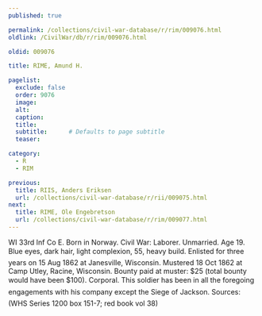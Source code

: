 ```yaml
---
published: true

permalink: /collections/civil-war-database/r/rim/009076.html
oldlink: /CivilWar/db/r/rim/009076.html

oldid: 009076

title: RIME, Amund H.

pagelist:
  exclude: false
  order: 9076
  image: 
  alt:
  caption:
  title:
  subtitle:      # Defaults to page subtitle
  teaser:

category: 
  - R 
  - RIM

previous:
  title: RIIS, Anders Eriksen
  url: /collections/civil-war-database/r/rii/009075.html  
next:
  title: RIME, Ole Engebretson
  url: /collections/civil-war-database/r/rim/009077.html   
---
```

WI 33rd Inf Co E. Born in Norway. Civil War: Laborer. Unmarried. Age 19. Blue eyes, dark hair, light complexion, 5&#146;5&#148;, heavy build. Enlisted for three years on 15 Aug 1862 at Janesville, Wisconsin. Mustered 18 Oct 1862 at Camp Utley, Racine, Wisconsin. Bounty paid at muster: $25 (total bounty would have been $100). Corporal. &#147;This soldier has been in all the foregoing engagements with his company except the Siege of Jackson.&#148; Sources: (WHS Series 1200 box 151-7; red book vol 38)